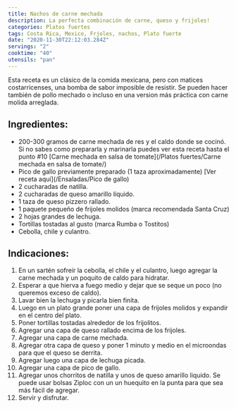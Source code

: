 ```yaml
---
title: Nachos de carne mechada
description: La perfecta combinación de carne, queso y frijoles!
categories: Platos fuertes
tags: Costa Rica, Mexico, Frjoles, nachos, Plato fuerte
date: "2020-11-30T22:12:03.284Z"
servings: "2"
cooktime: "40"
utensils: "pan"
---
```

Esta receta es un clásico de la comida mexicana, pero con matices costarricenses, una bomba de sabor imposible de resistir. Se pueden hacer también de pollo mechado o incluso en una version más práctica con carne molida arreglada.

## Ingredientes:

- 200-300 gramos de carne mechada de res y el caldo donde se cocinó. Si no sabes como prepararla y marinarla puedes ver esta receta hasta el punto #10 [Carne mechada en salsa de tomate](/Platos fuertes/Carne mechada en salsa de tomate/)
- Pico de gallo previamente preparado (1 taza aproximadamente) [Ver receta aquí](/Ensaladas/Pico de gallo)
- 2 cucharadas de natilla.
- 2 cucharadas de queso amarillo líquido.
- 1 taza de queso pizzero rallado.
- 1 paquete pequeño de frijoles molidos (marca recomendada Santa Cruz)
- 2 hojas grandes de lechuga.
- Tortillas tostadas al gusto (marca Rumba o Tostitos)
- Cebolla, chile y culantro.

## Indicaciones:

1. En un sartén sofreír la cebolla, el chile y el culantro, luego agregar la carne mechada y un poquito de caldo para hidratar.
2. Esperar a que hierva a fuego medio y dejar que se seque un poco (no queremos exceso de caldo).
3. Lavar bien la lechuga y picarla bien finita.
4. Luego en un plato grande poner una capa de frijoles molidos y expandir en el centro del plato.
5. Poner tortillas tostadas alrededor de los frijolitos.
6. Agregar una capa de queso rallado encima de los frijoles.
7. Agregar una capa de carne mechada.
8. Agregar otra capa de queso y poner 1 minuto y medio en el microondas para que el queso se derrita. 
9. Agregar luego una capa de lechuga picada.
10. Agregar una capa de pico de gallo.
11. Agregar unos chorritos de natilla y unos de queso amarillo liquido. Se puede usar bolsas Ziploc con un un huequito en la punta para que sea más fácil de agregar.
12. Servir y disfrutar.